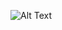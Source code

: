 
<!--   ![Alt Text](https://media.giphy.com/media/vFKqnCdLPNOKc/giphy.gif) -->

![Alt Text](https://drive.google.com/file/d/19gh61imafCB8afqIJiY4N5HzxKNC_8hV/view?usp=share_link)
